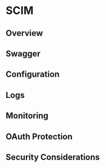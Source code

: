 # SCIM

## Overview

## Swagger

## Configuration

## Logs

## Monitoring

## OAuth Protection

## Security Considerations

